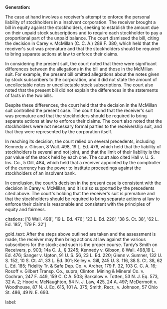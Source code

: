 **Generation:**



The case at hand involves a receiver's attempt to enforce the personal liability of stockholders in a insolvent corporation. The receiver brought a bill in equity against the stockholders, seeking to establish the amount due on their unpaid stock subscriptions and to require each stockholder to pay a proportional part of the unpaid balance. The court dismissed the bill, citing the decision in Carey v. McMillan (C. C. A.) 289 F. 380, which held that the receiver's suit was premature and that the stockholders should be required to bring separate actions at law to enforce their claims.

In considering the present suit, the court noted that there were significant differences between the allegations in the bill and those in the McMillan suit. For example, the present bill omitted allegations about the notes given by stock subscribers to the corporation, and it did not state the amount of uncollectable notes or uncollectable stock subscriptions. The court also noted that the present bill did not explain the differences in the statements of facts in the two bills.

Despite these differences, the court held that the decision in the McMillan suit controlled the present case. The court found that the receiver's suit was premature and that the stockholders should be required to bring separate actions at law to enforce their claims. The court also noted that the stockholders were not necessary formal parties to the receivership suit, and that they were represented by the corporation itself.

In reaching its decision, the court relied on several precedents, including Kennedy v. Gibson, 8 Wall. 498, 19 L. Ed. 476, which held that the liability of stockholders is several and not joint, and that the limit of their liability is the par value of the stock held by each one. The court also cited Hall v. U. S. Ins. Co., 5 Gill, 484, which held that a receiver appointed by the comptroller of the currency has the power to institute proceedings against the stockholders of an insolvent bank.

In conclusion, the court's decision in the present case is consistent with the decision in Carey v. McMillan, and it is also supported by the precedents cited above. The court's holding that the receiver's suit is premature and that the stockholders should be required to bring separate actions at law to enforce their claims is reasonable and consistent with the principles of equity and fairness. 

citations: ['8 Wall. 498', '19 L. Ed. 476', '23 L. Ed. 220', '38 S. Ct. 38', '62 L. Ed. 185', '179 F. 32']

gold_text: After the steps above outlined are taken and the assessment is made, the receiver may then bring actions at law against the various subscribers for the stock; and such is the proper course. Tardy’s Smith on Receivers, p. 903; 14a C. J., § 3245; Kennedy v. Gibson, 8 Wall. 498,19 L. Ed. 476; Sanger v. Upton, 91 U. S. 56, 23 L. Ed. 220; Glenn v. Sumner, 132 U. S. 152, 10 S. Ct. 41, 33 L. Ed. 301; Kelley v. Gill, 245 U. S. 116, 38 S. Ct. 38, 62 L. Ed. 185; Fidelity Tr. & Safe Dep. Co. v. Archer, 179 F. 32, 103 C. C. A. 16; Rosoff v. Gilbert Transp. Co., supra; Clinton. Mining & Mineral Co. v. Cochran, 247 F. 449, 159 C. C A. 503; Barkalow v. Totten, 53 N. J. Eq. 573, 32 A. 2; Hood v. McNaughton, 54 N. J. Law, 425, 24 A. 497; McDermott v. Woodhouse, 87 N. J. Eq. 615, 101 A. 375; Smith, Recr., v. Johnson, 57 Ohio St. 486, 49 N. E. 693.

label: 